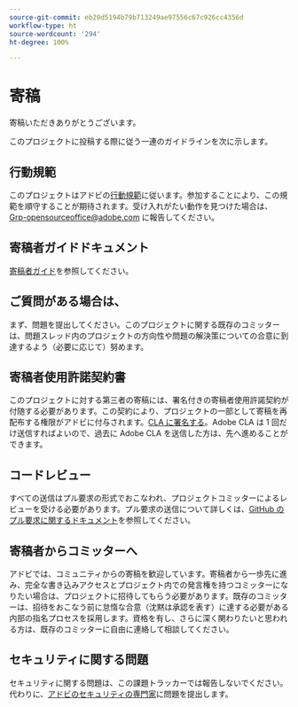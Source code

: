 ```yaml
---
source-git-commit: eb20d5194b79b713249ae97556c67c926cc4356d
workflow-type: ht
source-wordcount: '294'
ht-degree: 100%

---
```

# 寄稿

寄稿いただきありがとうございます。

このプロジェクトに投稿する際に従う一連のガイドラインを次に示します。

## 行動規範

このプロジェクトはアドビの[行動規範](code-of-conduct.md)に従います。参加することにより、この規範を順守することが期待されます。受け入れがたい動作を見つけた場合は、[Grp-opensourceoffice@adobe.com](mailto:Grp-opensourceoffice@adobe.com) に報告してください。

## 寄稿者ガイドドキュメント

[寄稿者ガイド](https://experienceleague.adobe.com/docs/contributor/contributor-guide/introduction.html?lang=ja)を参照してください。

## ご質問がある場合は、

まず、問題を提出してください。このプロジェクトに関する既存のコミッターは、問題スレッド内のプロジェクトの方向性や問題の解決策についての合意に到達するよう（必要に応じて）努めます。

## 寄稿者使用許諾契約書

このプロジェクトに対する第三者の寄稿には、署名付きの寄稿者使用許諾契約が付随する必要があります。この契約により、プロジェクトの一部として寄稿を再配布する権限がアドビに付与されます。[CLA に署名する](http://opensource.adobe.com/cla.html)。Adobe CLA は 1 回だけ送信すればよいので、過去に Adobe CLA を送信した方は、先へ進めることができます。

## コードレビュー

すべての送信はプル要求の形式でおこなわれ、プロジェクトコミッターによるレビューを受ける必要があります。プル要求の送信について詳しくは、[GitHub のプル要求に関するドキュメント](https://docs.github.com/ja/pull-requests/collaborating-with-pull-requests/proposing-changes-to-your-work-with-pull-requests/about-pull-requests)を参照してください。

<!--
Lastly, please follow the [pull request template](PULL_REQUEST_TEMPLATE.md) when
submitting a pull request!
-->

## 寄稿者からコミッターへ

アドビでは、コミュニティからの寄稿を歓迎しています。寄稿者から一歩先に進み、完全な書き込みアクセスとプロジェクト内での発言権を持つコミッターになりたい場合は、プロジェクトに招待してもらう必要があります。既存のコミッターは、招待をおこなう前に怠惰な合意（沈黙は承認を表す）に達する必要がある内部の指名プロセスを採用します。資格を有し、さらに深く関わりたいと思われる方は、既存のコミッターに自由に連絡して相談してください。

## セキュリティに関する問題

セキュリティに関する問題は、この課題トラッカーでは報告しないでください。代わりに、[アドビのセキュリティの専門家](https://helpx.adobe.com/jp/security/alertus.html)に問題を提出します。
